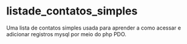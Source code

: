 # listade_contatos_simples
Uma lista de contatos simples usada para aprender a como acessar e adicionar registros mysql por meio do php PDO.
